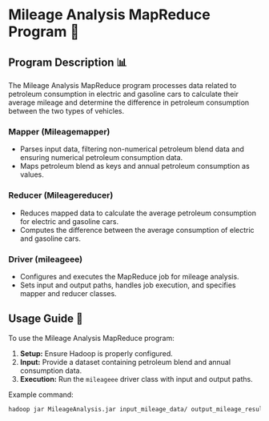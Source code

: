 # Mileage Analysis MapReduce Program 🚗

## Program Description 📊

The Mileage Analysis MapReduce program processes data related to petroleum consumption in electric and gasoline cars to calculate their average mileage and determine the difference in petroleum consumption between the two types of vehicles.

### Mapper (Mileagemapper)

- Parses input data, filtering non-numerical petroleum blend data and ensuring numerical petroleum consumption data.
- Maps petroleum blend as keys and annual petroleum consumption as values.

### Reducer (Mileagereducer)

- Reduces mapped data to calculate the average petroleum consumption for electric and gasoline cars.
- Computes the difference between the average consumption of electric and gasoline cars.

### Driver (mileageee)

- Configures and executes the MapReduce job for mileage analysis.
- Sets input and output paths, handles job execution, and specifies mapper and reducer classes.

## Usage Guide 🚀

To use the Mileage Analysis MapReduce program:

1. **Setup:** Ensure Hadoop is properly configured.
2. **Input:** Provide a dataset containing petroleum blend and annual consumption data.
3. **Execution:** Run the `mileageee` driver class with input and output paths.

Example command:
```bash
hadoop jar MileageAnalysis.jar input_mileage_data/ output_mileage_results/
